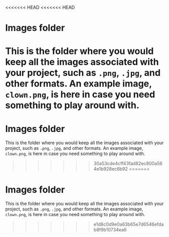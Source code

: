 <<<<<<< HEAD
<<<<<<< HEAD
# Images folder

This is the folder where you would keep all the images associated with your project, such as `.png`, `.jpg`, and other formats. An example image, `clown.png`, is here in case you need something to play around with.
=======
# Images folder

This is the folder where you would keep all the images associated with your project, such as `.png`, `.jpg`, and other formats. An example image, `clown.png`, is here in case you need something to play around with.
>>>>>>> 30a53cde4cff43fad82ec800a564e1b928ec6b92
=======
# Images folder

This is the folder where you would keep all the images associated with your project, such as `.png`, `.jpg`, and other formats. An example image, `clown.png`, is here in case you need something to play around with.
>>>>>>> e1d8c0d9e0a63b65e7d6546efdab8f9b10734ea6

